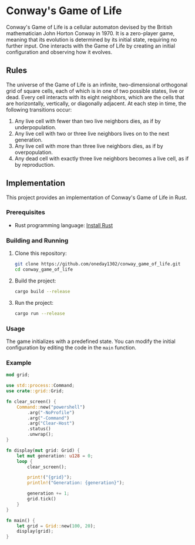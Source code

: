 # Conway's Game of Life

Conway's Game of Life is a cellular automaton devised by the British mathematician John Horton Conway in 1970. It is a zero-player game, meaning that its evolution is determined by its initial state, requiring no further input. One interacts with the Game of Life by creating an initial configuration and observing how it evolves.

## Rules

The universe of the Game of Life is an infinite, two-dimensional orthogonal grid of square cells, each of which is in one of two possible states, live or dead. Every cell interacts with its eight neighbors, which are the cells that are horizontally, vertically, or diagonally adjacent. At each step in time, the following transitions occur:

1. Any live cell with fewer than two live neighbors dies, as if by underpopulation.
2. Any live cell with two or three live neighbors lives on to the next generation.
3. Any live cell with more than three live neighbors dies, as if by overpopulation.
4. Any dead cell with exactly three live neighbors becomes a live cell, as if by reproduction.

## Implementation

This project provides an implementation of Conway's Game of Life in Rust.

### Prerequisites

- Rust programming language: [Install Rust](https://www.rust-lang.org/tools/install)

### Building and Running

1. Clone this repository:
    ```sh
    git clone https://github.com/oneday1302/conway_game_of_life.git
    cd conway_game_of_life
    ```

2. Build the project:
    ```sh
    cargo build --release
    ```

3. Run the project:
    ```sh
    cargo run --release
    ```

### Usage

The game initializes with a predefined state. You can modify the initial configuration by editing the code in the `main` function.

### Example

```rust
mod grid;

use std::process::Command;
use crate::grid::Grid;

fn clear_screen() {
    Command::new("powershell")
        .arg("-NoProfile")
        .arg("-Command")
        .arg("Clear-Host")
        .status()
        .unwrap();
}

fn display(mut grid: Grid) {
    let mut generation: u128 = 0;
    loop {
        clear_screen();

        print!("{grid}");
        println!("Generation: {generation}");

        generation += 1;
        grid.tick()
    }
}

fn main() {
    let grid = Grid::new(100, 20);
    display(grid);
}
